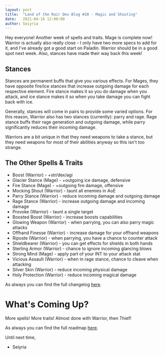 ```yaml
---
layout: post
title:  "Land of the Rair Dev Blog #20 - Magic and Shouting"
date:   2021-04-16 12:00:00
author: Seiyria
---
```


Hey everyone! Another week of spells and traits. Mage is complete now! Warrior is actually also really close - I only have two more specs to add for it, and I've already got a good start on Paladin. Warrior should be in a good spot next week. Also, stances have made their way back this week!

## Stances

Stances are permanent buffs that give you various effects. For Mages, they have opposite fire/ice stances that increase outgoing damage for each respective element. Fire stance makes it so you do damage when you attack, and ice stance makes it so when you take damage you can fight back with ice. 

Generally, stances will come in pairs to provide some varied options. For this reason, Warrior also has two stances (currently): parry and rage. Rage stance buffs their rage generation and outgoing damage, while parry significantly reduces their incoming damage. 

Warriors are a bit unique in that they need weapons to take a stance, but they need weapons for most of their abilities anyway so this isn't too strange.


## The Other Spells & Traits

- Boost (Warrior) - +str/dex/agi
- Glacier Stance (Mage) - +outgoing ice damage, defensive
- Fire Stance (Mage) - +outgoing fire damage, offensive
- Mocking Shout (Warrior) - taunt all enemies in AoE
- Parry Stance (Warrior) - reduce incoming damage and outgoing damage
- Rage Stance (Warrior) - increase outgoing damage and incoming damage
- Provoke (Warrior) - taunt a single target
- Boosted Boost (Warrior) - increase boosts capabilities
- Glowing Weapon (Warrior) - when parrying, you can also parry magic attacks
- Offhand Finesse (Warrior) - increase damage for your offhand weapons
- Riposte (Warrior) - when parrying, you have a chance to counter attack
- Shieldbearer (Warrior) - you can get effects for shields in both hands
- Sterling Armor (Warrior) - chance to ignore incoming glancing blows
- Strong Mind (Mage) - apply part of your INT to your attack stat
- Vicious Assault (Warrior) - when in rage stance, chance to cleave when attacking
- Silver Skin (Warrior) - reduce incoming physical damage
- Holy Protection (Warrior) - reduce incoming magical damage

As always you can find the full changelog [here](https://github.com/LandOfTheRair/LandOfTheRair/blob/master/CHANGELOG.md).

# What's Coming Up?

More spells! More traits! Almost done with Warrior, then Thief!

As always you can find the full roadmap [here](https://github.com/LandOfTheRair/LandOfTheRair/projects/2).

Until next time,

- Seiyria
